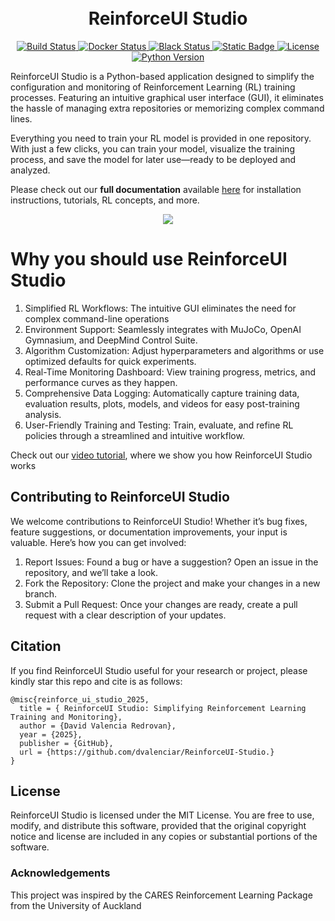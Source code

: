 
<h1 align="center">
  <br>
ReinforceUI Studio
  <br>
</h1>

<p align="center">
  <a href="https://github.com/dvalenciar/ReinforceUI-Studio/actions">
    <img src="https://img.shields.io/github/actions/workflow/status/dvalenciar/ReinforceUI-Studio/main.yml?label=CI&branch=main" alt="Build Status">
  </a>

  <a href="https://github.com/dvalenciar/ReinforceUI-Studio/actions">
    <img src="https://img.shields.io/github/actions/workflow/status/dvalenciar/ReinforceUI-Studio/docker-publish.yml?label=Docker&branch=main" alt="Docker Status">
  </a>

  <a href="https://github.com/dvalenciar/ReinforceUI-Studio/actions/workflows/main.yml">
    <img src="https://img.shields.io/github/actions/workflow/status/dvalenciar/ReinforceUI-Studio/main.yml?label=Black&branch=main" alt="Black Status">
  </a>
  
  <a href="https://docs.reinforceui-studio.com/">
    <img  src="https://img.shields.io/badge/Docs-Up-blue" alt="Static Badge">
  </a>
  
  <a href="https://opensource.org/licenses/MIT">
    <img src="https://img.shields.io/badge/license-MIT-blue.svg" alt="License">
  </a>
  <a href="https://www.python.org/downloads/release/python-310/">
    <img src="https://img.shields.io/badge/python-3.10-blue.svg" alt="Python Version">
  </a>

</p>

ReinforceUI Studio is a Python-based application designed to simplify the configuration and monitoring of Reinforcement Learning (RL) training processes. Featuring an intuitive graphical user interface (GUI), it eliminates the hassle of managing extra repositories or memorizing complex command lines.

Everything you need to train your RL model is provided in one repository. With just a few clicks, you can train your model, visualize the training process, and save the model for later use—ready to be deployed and analyzed.


Please check out our **full documentation** available [here](https://docs.reinforceui-studio.com) for installation instructions, tutorials, RL concepts, and more.


<p align="center">
  <img src="media_resources/main_window.gif">
</p>

# Why you should use ReinforceUI Studio
1. Simplified RL Workflows: The intuitive GUI eliminates the need for complex command-line operations
2. Environment Support: Seamlessly integrates with MuJoCo, OpenAI Gymnasium, and DeepMind Control Suite.
3. Algorithm Customization: Adjust hyperparameters and algorithms or use optimized defaults for quick experiments.
4. Real-Time Monitoring Dashboard: View training progress, metrics, and performance curves as they happen.
5. Comprehensive Data Logging: Automatically capture training data, evaluation results, plots, models, and videos for easy post-training analysis.
6. User-Friendly Training and Testing: Train, evaluate, and refine RL policies through a streamlined and intuitive workflow.

Check out our [video tutorial](https://www.youtube.com/watch?v=olaspgr3vlM), where we show you how ReinforceUI Studio works


## Contributing to ReinforceUI Studio
We welcome contributions to ReinforceUI Studio! Whether it’s bug fixes, feature suggestions, or documentation improvements, your input is valuable. Here’s how you can get involved:

1. Report Issues: Found a bug or have a suggestion? Open an issue in the repository, and we’ll take a look.
2. Fork the Repository: Clone the project and make your changes in a new branch.
3. Submit a Pull Request: Once your changes are ready, create a pull request with a clear description of your updates.

## Citation
If you find ReinforceUI Studio useful for your research or project, please kindly star this repo and cite is as follows:

```
@misc{reinforce_ui_studio_2025,
  title = { ReinforceUI Studio: Simplifying Reinforcement Learning Training and Monitoring},
  author = {David Valencia Redrovan},
  year = {2025},
  publisher = {GitHub},
  url = {https://github.com/dvalenciar/ReinforceUI-Studio.}
}
```

## License
ReinforceUI Studio is licensed under the MIT License. You are free to use, modify, and distribute this software, 
provided that the original copyright notice and license are included in any copies or substantial portions of the software.


### Acknowledgements
This project was inspired by the CARES Reinforcement Learning Package from the University of Auckland 
